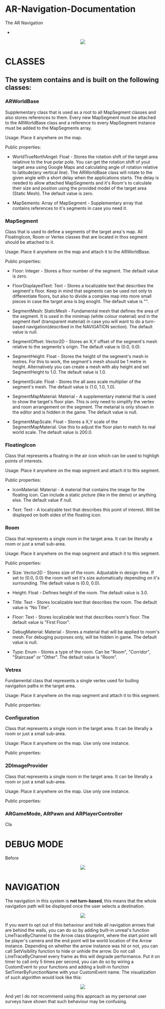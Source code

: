 # AR-Navigation-Documentation

The AR Navigation 
 
- 

<p align="center">
  <img src="https://github.com/nesseratious/AR-Navigation-Documentation/blob/master/Images/RPReplay_Final1579278581.gif" />
</p>


# CLASSES

## The system contains and is built on the following classes: 

### ARWorldBase

Supplementary class that is used as a root to all MapSegment classes and also stores references to them. Every new MapSegment must be attached to the ARWorldBase class and a reference to every MapSegment instance must be added to the MapSegments array. 

Usage: Place it anywhere on the map. 

Public properties: 

- WorldTrueNorthAngel: Float - Stores the rotation shift of the target area relatinve to the true polar pole. You can get the rotation shift of yout target area using Google Maps and calculating angle of rotation relative to latitude(any vertical line). The ARWorldBase class will rotate to the given angle with a short delay when the applications starts. The delay is needed to allow attached MapSegments and it's Room's to calculate their size and position using the provided model of the target area (Static Mesh). The default value is zero.

- MapSements: Array of MapSegment - Supplementary array that contains references to it's segments in case you need it.

### MapSegment

Class that is used to define a segments of the target area's map. All FloatingIcon, Room or Vertex classes that are located in thos segment should be attached to it.

Usage: Place it anywhere on the map and attach it to the ARWorldBase. 

Public properties: 

- Floor: Integer - Stores a floor number of the segment. The default value is zero.

- FloorDisplayedText: Text - Stores a localizable text that describes the segment's floor. Keep in mind that segments can be used not only to differentiate floors, but also to divide a complex map into more small pieces in case the target area is big enoght.  The default value is "<Enter Floor Name>".
 
- SegmentMesh: StaticMesh - Fundamental mesh that defines the area of the segment. It is used in the minimap (white colour material) and in the segment itsef (transparent material) in case you will want to do a turn-based navigation(described in the NAVIGATION section). The default value is null.

- SegmentOffset: Vector2D - Stores an X,Y offset of the segment's mesh relative to the segments's origin. The default value is (0.0, 0.0).

- SegmentHeight: Float - Stores the height of the segment's mesh in metres. For this to work, the segment's mesh should be 1 metre in height. Alternatively you can create a mesh with aby height and set SegmentHeight to 1.0. The default value is 1.0.

- SegmentScale: Float - Stores the all axes scale multiplier of the segment's mesh. The default value is (1.0, 1.0, 1.0).

- SegmentMapMaterial: Material - A supplementary material that is used to show the target's floor plan. This is only need to simplify the vertex and room arrangement on the segment. The metarial is only shown in the editor and is hidden in the game. The default value is null.

- SegmentMapScale: Float - Stores a X,Y scale of the SegmentMapMaterial. Use this to adjust the floor plan to match its real world scale. The default value is 200.0.

### FloatingIcon

Class that represents a floating in the air icon which can be used to highligh points of interests.

Usage: Place it anywhere on the map segment and attach it to this segment. 

Public properties: 

- IconMaterial: Material - A material that contains the image for the floating icon. Can include a static picture (like in the demo) or anything else. The default value if null.

- Text: Text - A localizable text that describes this point of interest. Will be displayed on both sides of the floating icon.

### Room

Class that represents a single room in the target area. It can be literally a room or just a small sub-area. 

Usage: Place it anywhere on the map segment and attach it to this segment. 

Public properties:  

- Size: Vector2D - Stores size of the room. Adjustable in design-time. If set to (0.0, 0.0) the room will set it's size automatically depending on it's surrounding. The default value is (0.0, 0.0).

- Height: Float - Defines height of the room. The default value is 3.0.

- Title: Text - Stores localizable text that describes the room. The default value is "No Title".

- Floor: Text - Stores localizable text that describes room's floor. The default value is "First Floor".

- DebugMaterial: Material - Stores a material that will be applied to room's mesh. For debuging purposes only, will be hidden in game. The default value is null.

- Type: Enum - Stores a type of the room. Can be "Room", "Corridor", "Staircase" or "Other". The default value is "Room".

### Vetrex

Fundamental class that represents a single vertex used for builing navigation paths in the target area. 

Usage: Place it anywhere on the map segment and attach it to this segment. 

Public properties: 

### Configuration

Class that represents a single room in the target area. It can be literally a room or just a small sub-area. 

Usage: Place it anywhere on the map. Use only one instance.

Public properties: 

### 2DImageProvider

Class that represents a single room in the target area. It can be literally a room or just a small sub-area. 

Usage: Place it anywhere on the map. Use only one instance.

Public properties: 

### ARGameMode, ARPawn and ARPlayerController

Cla

# DEBUG MODE

Before 

<p align="center">
  <img src="https://github.com/nesseratious/AR-Navigation-Documentation/blob/master/Images/RPReplay_Final1579277884.gif" />
</p>

# NAVIGATION

The navigation in this system is **not turn-based**, this means that the whole navigation path will be displayed once the user selects a destination. 

<p align="center">
  <img src="https://github.com/nesseratious/AR-Navigation-Documentation/blob/master/Images/RPReplay_Final1579278346.gif" />
</p>


If you want to opt out of this behaviour and hide all navigation arrows that are behind the walls, you can do so by adding built-in unreal's function LineTraceByChannel to the Arrow class blueprint, where the start point will be player's camera and the end point will be world location of the Arrow instance. Depending on whether the arrow instance was hit or not, you can call SetVisibility function to hide or unhide the arrow. Do not call LineTraceByChannel every frame as this will degrade performance. Put it on timer to call only 5 times per second, you can do so by wiring a CustomEvent to your functions and adding a built-in function SetTimerByFunctionName with your CustomEvent name. The visualization of such algorithm would look like this:

<p align="center">
  <img src="https://github.com/nesseratious/AR-Navigation-Documentation/blob/master/Images/111.png" />
</p>


And yet I do not recommend using this approach as my personal user surveys have shown that such behaviour may be confusing.
